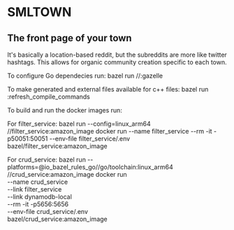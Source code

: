 SMLTOWN
=======

The front page of your town
---------------------------

It's basically a location-based reddit, but the subreddits are more like twitter hashtags. This allows for organic
community creation specific to each town. 

To configure Go dependecies run:
bazel run //:gazelle

To make generated and external files available for c++ files:
bazel run :refresh_compile_commands


To build and run the docker images run:

For filter_service:
bazel run --config=linux_arm64 //filter_service:amazon_image
docker run --name filter_service --rm -it -p50051:50051 --env-file filter_service/.env bazel/filter_service:amazon_image

For crud_service:
bazel run --platforms=@io_bazel_rules_go//go/toolchain:linux_arm64 //crud_service:amazon_image
docker run \
    --name crud_service \
    --link filter_service \
    --link dynamodb-local \
    --rm -it -p5656:5656 \
    --env-file crud_service/.env \
    bazel/crud_service:amazon_image